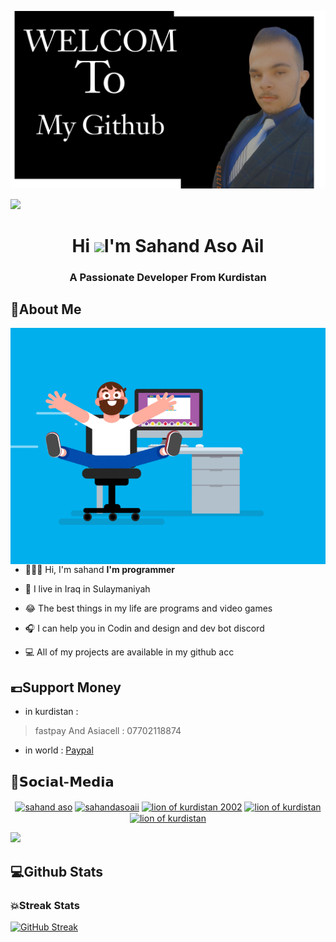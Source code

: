 ![MasterHead](https://github.com/lionofkurdistan/lionofkurdistan/blob/main/img/Picsart_22-06-23_16-28-55-217.jpg)

<a href="https://www.youtube.com/watch?v=dQw4w9WgXcQ"><img
                src="https://user-images.githubusercontent.com/73097560/115834477-dbab4500-a447-11eb-908a-139a6edaec5c.gif"></a>

<h1 align="center">Hi <img src="https://media.giphy.com/media/hvRJCLFzcasrR4ia7z/giphy.gif" width="35">I'm Sahand Aso Ail</h1>
<h3 align="center">A Passionate Developer From Kurdistan</h3>

## 👤About Me

<img align="right" src="https://github.com/lionofkurdistan/lionofkurdistan/blob/main/img/0_C-cPP9D2MIyeexAT.gif">

- 👨🏻‍🦱 Hi, I'm sahand **I'm programmer**

- 🕌 I live in Iraq in Sulaymaniyah

- 😂 The best things in my life are programs and video games

- 🎧 I can help you in Codin and design and dev bot discord

- 💻 All of my projects are available in my github acc

## 💶Support Money
- in kurdistan :
> fastpay And Asiacell : 07702118874
- in world :
<a href="https://www.paypal.me/sahandasoail">Paypal</a>
## 📳𝗦𝗼𝗰𝗶𝗮𝗹-𝗠𝗲𝗱𝗶𝗮
<p align="center">
        <a href="https://www.linkedin.com/in/sahand-aso-04a513183" target="blank"><img align="center"
                        src="https://raw.githubusercontent.com/rahuldkjain/github-profile-readme-generator/master/src/images/icons/Social/linked-in-alt.svg"
                        alt="sahand aso" height="30" width="40" /></a>
        <a href="https://www.facebook.com/sahand.aso.2002" target="blank"><img align="center"
                        src="https://raw.githubusercontent.com/rahuldkjain/github-profile-readme-generator/master/src/images/icons/Social/facebook.svg"
                        alt="sahandasoaii" height="30" width="40" /></a>
        <a href="https://www.instagram.com/lionofkurdistan2002/" target="blank"><img align="center"
                        src="https://raw.githubusercontent.com/rahuldkjain/github-profile-readme-generator/master/src/images/icons/Social/instagram.svg"
                        alt="lion of kurdistan 2002" height="30" width="40" /></a>
        <a href="https://youtube.com/channel/UCP0SuX7pSQBRZXiMEqlki-A" target="blank"><img align="center"
                        src="https://raw.githubusercontent.com/rahuldkjain/github-profile-readme-generator/master/src/images/icons/Social/youtube.svg"
                        alt="lion of kurdistan" height="30" width="40" /></a>
        <a href="https://discord.gg/PqmUT4y4NW " target="blank"><img align="center"
                        src="https://raw.githubusercontent.com/rahuldkjain/github-profile-readme-generator/master/src/images/icons/Social/discord.svg"
                        alt="lion of kurdistan" height="30" width="40" /></a>
</p>
<a href="https://www.youtube.com/watch?v=dQw4w9WgXcQ"><img
                src="https://user-images.githubusercontent.com/73097560/115834477-dbab4500-a447-11eb-908a-139a6edaec5c.gif"></a>

## 💻Github Stats

### 💥Streak Stats
[![GitHub Streak](https://github-readme-streak-stats.herokuapp.com/?user=DenverCoder1&theme=dark)](https://git.io/streak-stats)
